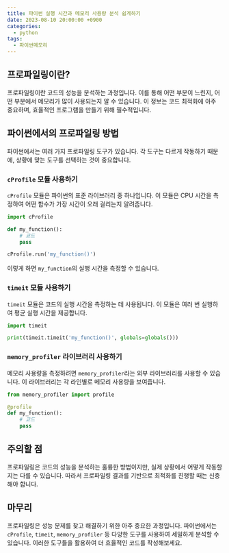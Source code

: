 ```yaml
---
title: 파이썬 실행 시간과 메모리 사용량 분석 쉽게하기
date: 2023-08-10 20:00:00 +0900
categories:
  - python
tags:
  - 파이썬메모리
---
```


## 프로파일링이란?

프로파일링이란 코드의 성능을 분석하는 과정입니다. 이를 통해 어떤 부분이 느린지, 어떤 부분에서 메모리가 많이 사용되는지 알 수 있습니다. 이 정보는 코드 최적화에 아주 중요하며, 효율적인 프로그램을 만들기 위해 필수적입니다.

## 파이썬에서의 프로파일링 방법

파이썬에서는 여러 가지 프로파일링 도구가 있습니다. 각 도구는 다르게 작동하기 때문에, 상황에 맞는 도구를 선택하는 것이 중요합니다.

### `cProfile` 모듈 사용하기

`cProfile` 모듈은 파이썬의 표준 라이브러리 중 하나입니다. 이 모듈은 CPU 시간을 측정하여 어떤 함수가 가장 시간이 오래 걸리는지 알려줍니다.

```python
import cProfile

def my_function():
    # 코드
    pass

cProfile.run('my_function()')
```

이렇게 하면 `my_function`의 실행 시간을 측정할 수 있습니다.

### `timeit` 모듈 사용하기

`timeit` 모듈은 코드의 실행 시간을 측정하는 데 사용됩니다. 이 모듈은 여러 번 실행하여 평균 실행 시간을 제공합니다.

```python
import timeit

print(timeit.timeit('my_function()', globals=globals()))
```

### `memory_profiler` 라이브러리 사용하기

메모리 사용량을 측정하려면 `memory_profiler`라는 외부 라이브러리를 사용할 수 있습니다. 이 라이브러리는 각 라인별로 메모리 사용량을 보여줍니다.

```python
from memory_profiler import profile

@profile
def my_function():
    # 코드
    pass
```

## 주의할 점

프로파일링은 코드의 성능을 분석하는 훌륭한 방법이지만, 실제 상황에서 어떻게 작동할지는 다를 수 있습니다. 따라서 프로파일링 결과를 기반으로 최적화를 진행할 때는 신중해야 합니다.

## 마무리

프로파일링은 성능 문제를 찾고 해결하기 위한 아주 중요한 과정입니다. 파이썬에서는 `cProfile`, `timeit`, `memory_profiler` 등 다양한 도구를 사용하여 세밀하게 분석할 수 있습니다. 이러한 도구들을 활용하여 더 효율적인 코드를 작성해보세요.